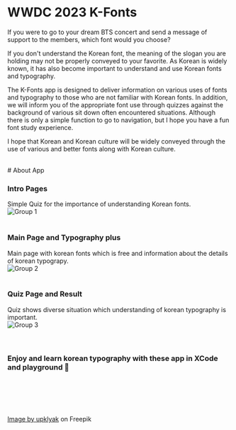 
# WWDC 2023 K-Fonts
If you were to go to your dream BTS concert and send a message of support to the members, which font would you choose?

If you don't understand the Korean font, the meaning of the slogan you are holding may not be properly conveyed to your favorite. As Korean is widely known, it has also become important to understand and use Korean fonts and typography. 

The K-Fonts app is designed to deliver information on various uses of fonts and typography to those who are not familiar with Korean fonts. In addition, we will inform you of the appropriate font use through quizzes against the background of various sit down often encountered situations. Although there is only a simple function to go to navigation, but I hope you have a fun font study experience.

I hope that Korean and Korean culture will be widely conveyed through the use of various and better fonts along with Korean culture.

<br/>
# About App

### Intro Pages
Simple Quiz for the importance of understanding Korean fonts.   
![Group 1](https://user-images.githubusercontent.com/105622985/233309905-64bac8b5-329c-46c8-ab9e-dde085bd3967.png)
<br/>
<br/>
### Main Page and Typography plus
Main page with korean fonts which is free and information about the details of korean typograpy.   
![Group 2](https://user-images.githubusercontent.com/105622985/233310569-40b2d54d-8172-474d-a57c-d4cf73b3a92d.png)
<br/>
<br/>    
### Quiz Page and Result
Quiz shows diverse situation which understanding of korean typography is important.  
![Group 3](https://user-images.githubusercontent.com/105622985/233311154-7b92f865-1d74-40ef-8cca-d8127de8b22d.png)
<br/>
<br/>
<br/>
### Enjoy and learn korean typography with these app in XCode and playground 📖
      
<br/>
<br/>
<br/>
<br/>

<a href="[https://www.freepik.com/free-vector/people-pointing-with-finger-hand_32883338.htm#page=2&query=humancharacter&position=26&from_view=search&track=ais](https://www.freepik.com/free-vector/people-pointing-with-finger-hand_32883338.htm#page=2&query=human%20character&position=26&from_view=search&track=ais)">Image by upklyak</a> on Freepik

